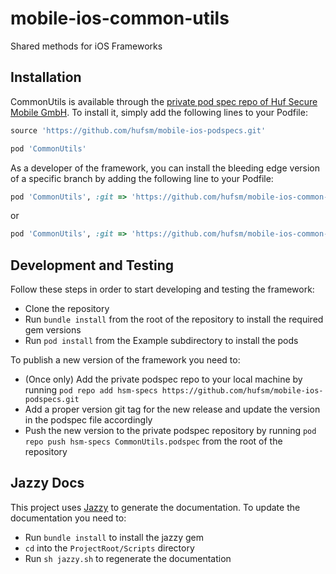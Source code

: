 # mobile-ios-common-utils

Shared methods for iOS Frameworks

## Installation
CommonUtils is available through the [private pod spec repo of Huf Secure Mobile GmbH](https://github.com/hufsm/mobile-ios-podspecs). To install
it, simply add the following lines to your Podfile:
```ruby
source 'https://github.com/hufsm/mobile-ios-podspecs.git'

pod 'CommonUtils'
```

As a developer of the framework, you can install the bleeding edge version of a specific branch by adding the following line to your Podfile:
```ruby
pod 'CommonUtils', :git => 'https://github.com/hufsm/mobile-ios-common-utils.git', :branch => 'develop'
```
or
```ruby
pod 'CommonUtils', :git => 'https://github.com/hufsm/mobile-ios-common-utils', :commit => 'xxxxxx'
```

## Development and Testing
Follow these steps in order to start developing and testing the framework:
- Clone the repository
- Run `bundle install` from the root of the repository to install the required gem versions
- Run `pod install` from the Example subdirectory to install the pods

To publish a new version of the framework you need to:
- (Once only) Add the private podspec repo to your local machine by running `pod repo add hsm-specs https://github.com/hufsm/mobile-ios-podspecs.git`
- Add a proper version git tag for the new release and update the version in the podspec file accordingly
- Push the new version to the private podspec repository by running `pod repo push hsm-specs CommonUtils.podspec` from the root of the repository

## Jazzy Docs
This project uses [Jazzy](https://github.com/realm/jazzy) to generate the documentation. To update the documentation you need to:
- Run `bundle install` to install the jazzy gem
- `cd` into the `ProjectRoot/Scripts` directory
- Run `sh jazzy.sh` to regenerate the documentation
